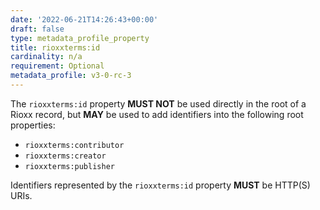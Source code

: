 ```yaml
---
date: '2022-06-21T14:26:43+00:00'
draft: false
type: metadata_profile_property
title: rioxxterms:id
cardinality: n/a
requirement: Optional
metadata_profile: v3-0-rc-3
---
```


The `rioxxterms:id` property **MUST NOT** be used directly in the root of a Rioxx record, but **MAY** be used to add identifiers into the following root properties:

* `rioxxterms:contributor`
* `rioxxterms:creator`
* `rioxxterms:publisher`

Identifiers represented by the `rioxxterms:id` property **MUST** be HTTP(S) URIs.

